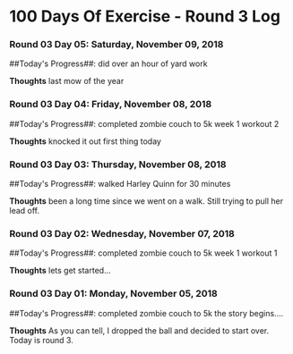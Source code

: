 # 100 Days Of Exercise - Round 3 Log

### Round 03 Day 05: Saturday, November 09, 2018

##Today's Progress##:  did over an hour of yard work

**Thoughts**  last mow of the year

### Round 03 Day 04: Friday, November 08, 2018

##Today's Progress##:  completed zombie couch to 5k week 1 workout 2

**Thoughts**  knocked it out first thing today

### Round 03 Day 03: Thursday, November 08, 2018

##Today's Progress##:  walked Harley Quinn for 30 minutes

**Thoughts**  been a long time since we went on a walk.  Still trying to pull her lead off.

### Round 03 Day 02: Wednesday, November 07, 2018

##Today's Progress##:  completed zombie couch to 5k week 1 workout 1

**Thoughts**  lets get started...

### Round 03 Day 01: Monday, November 05, 2018

##Today's Progress##:  completed zombie couch to 5k the story begins....

**Thoughts**  As you can tell, I dropped the ball and decided to start over.  Today is round 3.

